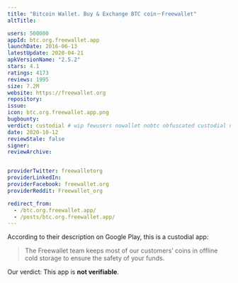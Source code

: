 ```yaml
---
title: "Bitcoin Wallet. Buy & Exchange BTC coin－Freewallet"
altTitle: 

users: 500000
appId: btc.org.freewallet.app
launchDate: 2016-06-13
latestUpdate: 2020-04-21
apkVersionName: "2.5.2"
stars: 4.1
ratings: 4173
reviews: 1995
size: 7.2M
website: https://freewallet.org
repository: 
issue: 
icon: btc.org.freewallet.app.png
bugbounty: 
verdict: custodial # wip fewusers nowallet nobtc obfuscated custodial nosource nonverifiable reproducible bounty defunct
date: 2020-10-12
reviewStale: false
signer: 
reviewArchive:


providerTwitter: freewalletorg
providerLinkedIn: 
providerFacebook: freewallet.org
providerReddit: Freewallet_org

redirect_from:
  - /btc.org.freewallet.app/
  - /posts/btc.org.freewallet.app/
---
```



According to their description on Google Play, this is a custodial app:

> The Freewallet team keeps most of our customers’ coins in offline cold storage
to ensure the safety of your funds.

Our verdict: This app is **not verifiable**.
